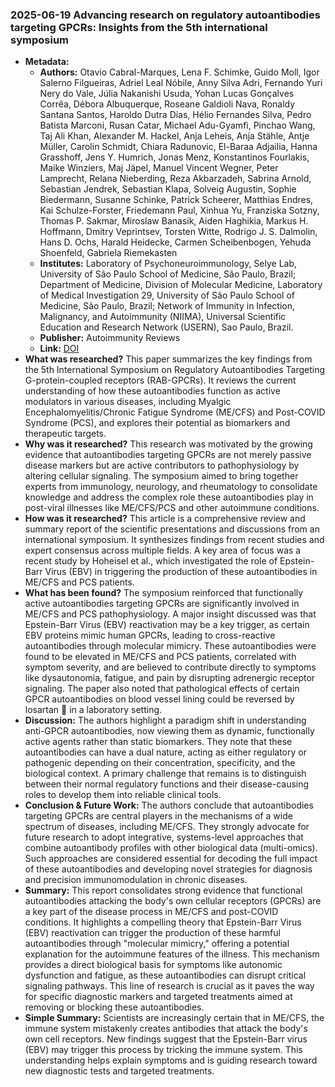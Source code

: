 ### 2025-06-19 Advancing research on regulatory autoantibodies targeting GPCRs: Insights from the 5th international symposium

- **Metadata:**
    - **Authors:** Otavio Cabral-Marques, Lena F. Schimke, Guido Moll, Igor Salerno Filgueiras, Adriel Leal Nóbile, Anny Silva Adri, Fernando Yuri Nery do Vale, Júlia Nakanishi Usuda, Yohan Lucas Gonçalves Corrêa, Débora Albuquerque, Roseane Galdioli Nava, Ronaldy Santana Santos, Haroldo Dutra Dias, Hélio Fernandes Silva, Pedro Batista Marconi, Rusan Catar, Michael Adu-Gyamfi, Pinchao Wang, Taj Ali Khan, Alexander M. Hackel, Anja Leheis, Anja Stähle, Antje Müller, Carolin Schmidt, Chiara Radunovic, El-Baraa Adjailia, Hanna Grasshoff, Jens Y. Humrich, Jonas Menz, Konstantinos Fourlakis, Maike Winziers, Maj Jäpel, Manuel Vincent Wegner, Peter Lamprecht, Relana Nieberding, Reza Akbarzadeh, Sabrina Arnold, Sebastian Jendrek, Sebastian Klapa, Solveig Augustin, Sophie Biedermann, Susanne Schinke, Patrick Scheerer, Matthias Endres, Kai Schulze-Forster, Friedemann Paul, Xinhua Yu, Franziska Sotzny, Thomas P. Sakmar, Miroslaw Banasik, Aiden Haghikia, Markus H. Hoffmann, Dmitry Veprintsev, Torsten Witte, Rodrigo J. S. Dalmolin, Hans D. Ochs, Harald Heidecke, Carmen Scheibenbogen, Yehuda Shoenfeld, Gabriela Riemekasten
    - **Institutes:** Laboratory of Psychoneuroimmunology, Selye Lab, University of São Paulo School of Medicine, São Paulo, Brazil; Department of Medicine, Division of Molecular Medicine, Laboratory of Medical Investigation 29, University of São Paulo School of Medicine, São Paulo, Brazil; Network of Immunity in Infection, Malignancy, and Autoimmunity (NIIMA), Universal Scientific Education and Research Network (USERN), Sao Paulo, Brazil.
    - **Publisher:** Autoimmunity Reviews
    - **Link:** [DOI](https://doi.org/10.1016/j.autrev.2025.103855)
- **What was researched?**
This paper summarizes the key findings from the 5th International Symposium on Regulatory Autoantibodies Targeting G-protein-coupled receptors (RAB-GPCRs). It reviews the current understanding of how these autoantibodies function as active modulators in various diseases, including Myalgic Encephalomyelitis/Chronic Fatigue Syndrome (ME/CFS) and Post-COVID Syndrome (PCS), and explores their potential as biomarkers and therapeutic targets.
- **Why was it researched?**
This research was motivated by the growing evidence that autoantibodies targeting GPCRs are not merely passive disease markers but are active contributors to pathophysiology by altering cellular signaling. The symposium aimed to bring together experts from immunology, neurology, and rheumatology to consolidate knowledge and address the complex role these autoantibodies play in post-viral illnesses like ME/CFS/PCS and other autoimmune conditions.
- **How was it researched?**
This article is a comprehensive review and summary report of the scientific presentations and discussions from an international symposium. It synthesizes findings from recent studies and expert consensus across multiple fields. A key area of focus was a recent study by Hoheisel et al., which investigated the role of Epstein-Barr Virus (EBV) in triggering the production of these autoantibodies in ME/CFS and PCS patients.
- **What has been found?**
The symposium reinforced that functionally active autoantibodies targeting GPCRs are significantly involved in ME/CFS and PCS pathophysiology. A major insight discussed was that Epstein-Barr Virus (EBV) reactivation may be a key trigger, as certain EBV proteins mimic human GPCRs, leading to cross-reactive autoantibodies through molecular mimicry. These autoantibodies were found to be elevated in ME/CFS and PCS patients, correlated with symptom severity, and are believed to contribute directly to symptoms like dysautonomia, fatigue, and pain by disrupting adrenergic receptor signaling. The paper also noted that pathological effects of certain GPCR autoantibodies on blood vessel lining could be reversed by losartan 💊 in a laboratory setting.
- **Discussion:**
The authors highlight a paradigm shift in understanding anti-GPCR autoantibodies, now viewing them as dynamic, functionally active agents rather than static biomarkers. They note that these autoantibodies can have a dual nature, acting as either regulatory or pathogenic depending on their concentration, specificity, and the biological context. A primary challenge that remains is to distinguish between their normal regulatory functions and their disease-causing roles to develop them into reliable clinical tools.
- **Conclusion & Future Work:**
The authors conclude that autoantibodies targeting GPCRs are central players in the mechanisms of a wide spectrum of diseases, including ME/CFS. They strongly advocate for future research to adopt integrative, systems-level approaches that combine autoantibody profiles with other biological data (multi-omics). Such approaches are considered essential for decoding the full impact of these autoantibodies and developing novel strategies for diagnosis and precision immunomodulation in chronic diseases.
- **Summary:**
This report consolidates strong evidence that functional autoantibodies attacking the body's own cellular receptors (GPCRs) are a key part of the disease process in ME/CFS and post-COVID conditions. It highlights a compelling theory that Epstein-Barr Virus (EBV) reactivation can trigger the production of these harmful autoantibodies through "molecular mimicry," offering a potential explanation for the autoimmune features of the illness. This mechanism provides a direct biological basis for symptoms like autonomic dysfunction and fatigue, as these autoantibodies can disrupt critical signaling pathways. This line of research is crucial as it paves the way for specific diagnostic markers and targeted treatments aimed at removing or blocking these autoantibodies.
- **Simple Summary:**
Scientists are increasingly certain that in ME/CFS, the immune system mistakenly creates antibodies that attack the body's own cell receptors. New findings suggest that the Epstein-Barr virus (EBV) may trigger this process by tricking the immune system. This understanding helps explain symptoms and is guiding research toward new diagnostic tests and targeted treatments.
